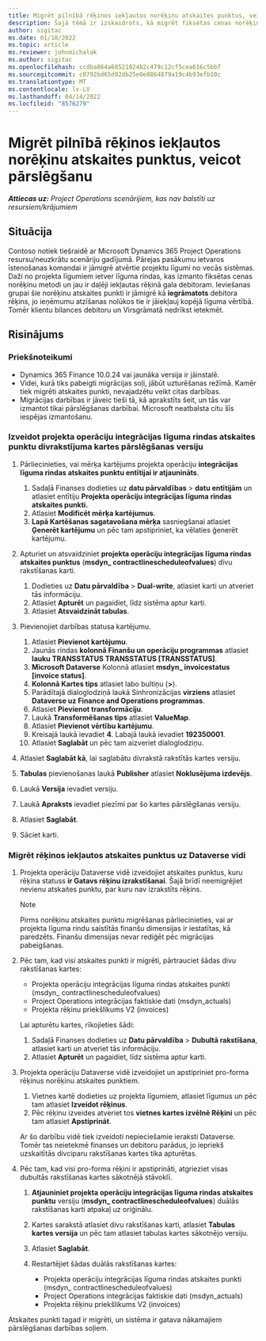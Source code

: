 ```yaml
---
title: Migrēt pilnībā rēķinos iekļautos norēķinu atskaites punktus, veicot pārslēgšanu
description: Šajā tēmā ir izskaidrots, kā migrēt fiksētas cenas norēķinu atskaites punktus, par kuriem klientam ir izrakstīts rēķins par atvērtiem projekta līgumiem pirms darbības uzsākšanas datuma.
author: sigitac
ms.date: 01/10/2022
ms.topic: article
ms.reviewer: johnmichalak
ms.author: sigitac
ms.openlocfilehash: ccdba864a68521024b2c479c12cf5cea616c5bbf
ms.sourcegitcommit: c0792bd65d92db25e0e8864879a19c4b93efb10c
ms.translationtype: MT
ms.contentlocale: lv-LV
ms.lasthandoff: 04/14/2022
ms.locfileid: "8576279"
---
```

# <a name="migrate-fully-invoiced-billing-milestones-at-cutover"></a>Migrēt pilnībā rēķinos iekļautos norēķinu atskaites punktus, veicot pārslēgšanu

_**Attiecas uz:** Project Operations scenārijiem, kas nav balstīti uz resursiem/krājumiem_

## <a name="scenario"></a>Situācija

Contoso notiek tiešraidē ar Microsoft Dynamics 365 Project Operations resursu/neuzkrātu scenāriju gadījumā. Pārejas pasākumu ietvaros īstenošanas komandai ir jāmigrē atvērtie projektu līgumi no vecās sistēmas. Daži no projekta līgumiem ietver līguma rindas, kas izmanto fiksētas cenas norēķinu metodi un jau ir daļēji iekļautas rēķinā gala debitoram. Ieviešanas grupai šie norēķinu atskaites punkti ir jāmigrē kā **iegrāmatots** debitora rēķins, jo ieņēmumu atzīšanas nolūkos tie ir jāiekļauj kopējā līguma vērtībā. Tomēr klientu bilances debitoru un Virsgrāmatā nedrīkst ietekmēt.

## <a name="solution"></a>Risinājums

### <a name="prerequisites"></a>Priekšnoteikumi

- Dynamics 365 Finance 10.0.24 vai jaunāka versija ir jāinstalē.
- Videi, kurā tiks pabeigti migrācijas soļi, jābūt uzturēšanas režīmā. Kamēr tiek migrēti atskaites punkti, nevajadzētu veikt citas darbības.
- Migrācijas darbības ir jāveic tieši tā, kā aprakstīts šeit, un tās var izmantot tikai pārslēgšanas darbībai. Microsoft neatbalsta citu šīs iespējas izmantošanu.

### <a name="create-a-cutover-version-of-the-project-operations-integration-contract-line-milestones-dual-write-map"></a>Izveidot projekta operāciju integrācijas līguma rindas atskaites punktu divrakstījuma kartes pārslēgšanas versiju 

1. Pārliecinieties, vai mērķa kartējums projekta operāciju **integrācijas līguma rindas atskaites punktu entītijai ir atjaunināts**. 

    1. Sadaļā Finanses dodieties uz **datu pārvaldības** \> **datu entītijām** un atlasiet entītiju **Projekta operāciju integrācijas līguma rindas atskaites punkti.** 
    2. Atlasiet **Modificēt mērķa kartējumus**. 
    3. **Lapā Kartēšanas sagatavošana mērķa** sasniegšanai atlasiet **Ģenerēt kartējumu** un pēc tam apstipriniet, ka vēlaties ģenerēt kartējumu.

2. Apturiet un atsvaidziniet **projekta operāciju integrācijas līguma rindas atskaites punktus** (**msdyn\_ contractlinescheduleofvalues**) divu rakstīšanas karti. 

    1. Dodieties uz **Datu pārvaldība** \> **Dual-write**, atlasiet karti un atveriet tās informāciju. 
    2. Atlasiet **Apturēt** un pagaidiet, līdz sistēma aptur karti. 
    3. Atlasiet **Atsvaidzināt tabulas**.

3. Pievienojiet darbības statusa kartējumu.

    1. Atlasiet **Pievienot kartējumu**.
    2. Jaunās rindas **kolonnā Finanšu un operāciju programmas** atlasiet **lauku TRANSSTATUS TRANSSTATUS \[TRANSSTATUS\]**.
    3. **Microsoft Dataverse** Kolonnā atlasiet **msdyn\_ invoicestatus \[invoice status\]**.
    4. **Kolonnā Kartes tips** atlasiet labo bultiņu (**\>**).
    5. Parādītajā dialoglodziņā laukā Sinhronizācijas **virziens** atlasiet **Dataverse uz Finance and Operations programmas**.
    6. Atlasiet **Pievienot transformāciju**.
    7. Laukā **Transformēšanas tips** atlasiet **ValueMap**.
    8. Atlasiet **Pievienot vērtību kartējumu**.
    9. Kreisajā laukā ievadiet **4**. Labajā laukā ievadiet **192350001**. 
    10. Atlasiet **Saglabāt** un pēc tam aizveriet dialoglodziņu.

4. Atlasiet **Saglabāt kā**, lai saglabātu divrakstā rakstītās kartes versiju. 
5. **Tabulas** pievienošanas laukā **Publisher** atlasiet **Noklusējuma izdevējs**.
6. Laukā **Versija** ievadiet versiju.
7. Laukā **Apraksts** ievadiet piezīmi par šo kartes pārslēgšanas versiju. 
8. Atlasiet **Saglabāt**.
9. Sāciet karti.

### <a name="migrate-invoiced-milestones-to-the-dataverse-environment"></a>Migrēt rēķinos iekļautos atskaites punktus uz Dataverse vidi

1. Projekta operāciju Dataverse vidē izveidojiet atskaites punktus, kuru rēķina statuss **ir Gatavs rēķinu izrakstīšanai**. Šajā brīdī neemigrējiet nevienu atskaites punktu, par kuru nav izrakstīts rēķins.

    > [!NOTE]
    > Pirms norēķinu atskaites punktu migrēšanas pārliecinieties, vai ar projekta līguma rindu saistītās finanšu dimensijas ir iestatītas, kā paredzēts. Finanšu dimensijas nevar rediģēt pēc migrācijas pabeigšanas.

2. Pēc tam, kad visi atskaites punkti ir migrēti, pārtrauciet šādas divu rakstīšanas kartes:

    - Projekta operāciju integrācijas līguma rindas atskaites punkti (msdyn\_ contractlinescheduleofvalues)
    - Project Operations integrācijas faktiskie dati (msdyn\_actuals)
    - Projekta rēķinu priekšlikums V2 (invoices)

    Lai apturētu kartes, rīkojieties šādi:

    1. Sadaļā Finanses dodieties uz **Datu pārvaldība** \> **Dubultā rakstīšana**, atlasiet karti un atveriet tās informāciju.
    2. Atlasiet **Apturēt** un pagaidiet, līdz sistēma aptur karti.

3. Projekta operāciju Dataverse vidē izveidojiet un apstipriniet pro-forma rēķinus norēķinu atskaites punktiem. 

    1. Vietnes kartē dodieties uz projekta līgumiem, atlasiet līgumus un pēc tam atlasiet **Izveidot rēķinus**.
    2. Pēc rēķinu izveides atveriet tos **vietnes kartes izvēlnē Rēķini** un pēc tam atlasiet **Apstiprināt**.

    Ar šo darbību vidē tiek izveidoti nepieciešamie ieraksti Dataverse. Tomēr tas neietekmē finanses un debitoru parādus, jo iepriekš uzskaitītās divciparu rakstīšanas kartes tika apturētas.

4. Pēc tam, kad visi pro-forma rēķini ir apstiprināti, atgrieziet visas dubultās rakstīšanas kartes sākotnējā stāvoklī.

    1. **Atjauniniet projekta operāciju integrācijas līguma rindas atskaites punktu** versiju (**msdyn\_ contractlinescheduleofvalues**) duālās rakstīšanas karti atpakaļ uz oriģinālu. 
    2. Kartes sarakstā atlasiet divu rakstīšanas karti, atlasiet **Tabulas kartes versija** un pēc tam atlasiet tabulas kartes sākotnējo versiju.
    3. Atlasiet **Saglabāt**.
    4. Restartējiet šādas duālās rakstīšanas kartes:

        - Projekta operāciju integrācijas līguma rindas atskaites punkti (msdyn\_ contractlinescheduleofvalues)
        - Project Operations integrācijas faktiskie dati (msdyn\_actuals)
        - Projekta rēķinu priekšlikums V2 (invoices)

Atskaites punkti tagad ir migrēti, un sistēma ir gatava nākamajiem pārslēgšanas darbības soļiem.
